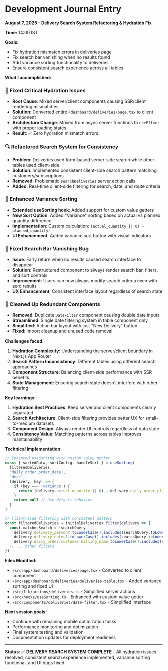 # Development Journal Entry

**August 7, 2025 - Delivery Search System Refactoring & Hydration Fix**

**Time:** 14:00 IST

**Goals:**
- Fix hydration mismatch errors in deliveries page
- Fix search bar vanishing when no results found
- Add variance sorting functionality to deliveries
- Ensure consistent search experience across all tables

**What I accomplished:**

### 🔧 **Fixed Critical Hydration Issues**
- **Root Cause**: Mixed server/client components causing SSR/client rendering mismatches
- **Solution**: Converted entire `/dashboard/deliveries/page.tsx` to client component
- **Architecture Change**: Moved from async server functions to `useEffect` with proper loading states
- **Result**: ✅ Zero hydration mismatch errors

### 🔍 **Refactored Search System for Consistency**
- **Problem**: Deliveries used form-based server-side search while other tables used client-side
- **Solution**: Implemented consistent client-side search pattern matching customers/subscriptions
- **Removed**: Problematic `searchDeliveries` server action calls
- **Added**: Real-time client-side filtering for search, date, and route criteria

### 🎯 **Enhanced Variance Sorting**
- **Extended useSorting hook**: Added support for custom value getters
- **New Sort Option**: Added "Variance" sorting based on actual vs planned quantity difference
- **Implementation**: Custom calculation: `(actual_quantity || 0) - planned_quantity`
- **UI Enhancement**: Added variance sort button with visual indicators

### 🐛 **Fixed Search Bar Vanishing Bug**
- **Issue**: Early return when no results caused search interface to disappear
- **Solution**: Restructured component to always render search bar, filters, and sort controls
- **Improvement**: Users can now always modify search criteria even with zero results
- **UX Enhancement**: Consistent interface layout regardless of search state

### 🧹 **Cleaned Up Redundant Components**
- **Removed**: Duplicate `DateFilter` component causing double date inputs
- **Streamlined**: Single date filtering system in table component only
- **Simplified**: Action bar layout with just "New Delivery" button
- **Fixed**: Import cleanup and unused code removal

**Challenges faced:**
1. **Hydration Complexity**: Understanding the server/client boundary in Next.js App Router
2. **Search Pattern Inconsistency**: Different tables using different search approaches
3. **Component Structure**: Balancing client-side performance with SSR benefits
4. **State Management**: Ensuring search state doesn't interfere with other filtering

**Key learnings:**
1. **Hydration Best Practices**: Keep server and client components clearly separated
2. **Search Architecture**: Client-side filtering provides better UX for small-to-medium datasets
3. **Component Design**: Always render UI controls regardless of data state
4. **Consistency Value**: Matching patterns across tables improves maintainability

**Technical Implementation:**
```typescript
// Enhanced useSorting with custom value getter
const { sortedData, sortConfig, handleSort } = useSorting(
  filteredDeliveries,
  'daily_order.order_date',
  'desc',
  (delivery, key) => {
    if (key === 'variance') {
      return (delivery.actual_quantity || 0) - delivery.daily_order.planned_quantity
    }
    return null // Use default behavior
  }
)

// Client-side filtering with consistent pattern
const filteredDeliveries = initialDeliveries.filter(delivery => {
  const matchesSearch = !searchQuery || 
    delivery.delivery_person?.toLowerCase().includes(searchQuery.toLowerCase()) ||
    delivery.delivery_notes?.toLowerCase().includes(searchQuery.toLowerCase()) ||
    delivery.daily_order.customer.billing_name.toLowerCase().includes(searchQuery.toLowerCase())
  // ... other filters
})
```

**Files Modified:**
- `/src/app/dashboard/deliveries/page.tsx` - Converted to client component
- `/src/app/dashboard/deliveries/deliveries-table.tsx` - Added variance sorting and fixed UI
- `/src/lib/actions/deliveries.ts` - Simplified server actions
- `/src/hooks/useSorting.ts` - Enhanced with custom value getter
- `/src/components/deliveries/date-filter.tsx` - Simplified interface

**Next session goals:**
- Continue with remaining mobile optimization tasks
- Performance monitoring and optimization
- Final system testing and validation
- Documentation updates for deployment readiness

---

**Status**: ✅ **DELIVERY SEARCH SYSTEM COMPLETE** - All hydration issues resolved, consistent search experience implemented, variance sorting functional, and UI bugs fixed.